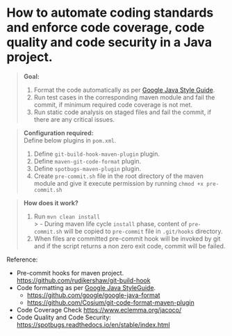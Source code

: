 # How to automate coding standards and enforce code coverage, code quality and code security in a Java project.

> **Goal:** 
> 
>  1. Format the code automatically as per [Google Java Style Guide](https://google.github.io/styleguide/javaguide.html).
>  2. Run test cases in the corresponding maven module and fail the commit, if minimum required code coverage is not met.
>  3. Run static code analysis on staged files and fail the commit, if there are any critical issues.

> **Configuration required:**  
> Define below plugins in `pom.xml`.
>  1. Define `git-build-hook-maven-plugin` plugin.
>  2. Define `maven-git-code-format` plugin.
>  3. Define `spotbugs-maven-plugin` plugin.
>  4. Create `pre-commit.sh` file in the root directory of the maven module and give it execute permission by running `chmod +x pre-commit.sh`

> **How does it work?**
> 
>  1. Run  `mvn clean install`  
	> 		- During maven life cycle `install` phase, content of `pre-commit.sh` will be copied to `pre-commit`
	file in `.git/hooks` directory.
>  2. When files are committed pre-commit hook will be invoked by git and if the script returns a non zero exit code, commit will be failed.

Reference:

 - Pre-commit hooks for maven project. https://github.com/rudikershaw/git-build-hook
 - Code formatting as per [Google Java StyleGuide](https://google.github.io/styleguide/javaguide.html).
	 - https://github.com/google/google-java-format
	 - https://github.com/Cosium/git-code-format-maven-plugin
 - Code Coverage Check https://www.eclemma.org/jacoco/
 - Code Quality and Code Security: https://spotbugs.readthedocs.io/en/stable/index.html
